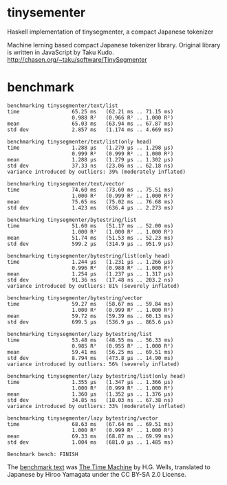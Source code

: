 # tinysementer

Haskell implementation of tinysegmenter, a compact Japanese tokenizer

Machine lerning based compact Japanese tokenizer library.
Original library is written in JavaScript by Taku Kudo.
<http://chasen.org/~taku/software/TinySegmenter>

# benchmark

```
benchmarking tinysegmenter/text/list
time                 65.25 ms   (62.21 ms .. 71.15 ms)
                     0.988 R²   (0.966 R² .. 1.000 R²)
mean                 65.03 ms   (63.94 ms .. 67.87 ms)
std dev              2.857 ms   (1.174 ms .. 4.669 ms)

benchmarking tinysegmenter/text/list(only head)
time                 1.288 μs   (1.279 μs .. 1.298 μs)
                     0.999 R²   (0.999 R² .. 1.000 R²)
mean                 1.288 μs   (1.279 μs .. 1.302 μs)
std dev              37.33 ns   (23.06 ns .. 62.18 ns)
variance introduced by outliers: 39% (moderately inflated)

benchmarking tinysegmenter/text/vector
time                 74.60 ms   (73.60 ms .. 75.51 ms)
                     1.000 R²   (0.999 R² .. 1.000 R²)
mean                 75.65 ms   (75.02 ms .. 76.68 ms)
std dev              1.423 ms   (636.4 μs .. 2.273 ms)

benchmarking tinysegmenter/bytestring/list
time                 51.60 ms   (51.17 ms .. 52.00 ms)
                     1.000 R²   (1.000 R² .. 1.000 R²)
mean                 51.74 ms   (51.53 ms .. 52.23 ms)
std dev              599.2 μs   (314.9 μs .. 951.9 μs)

benchmarking tinysegmenter/bytestring/list(only head)
time                 1.244 μs   (1.231 μs .. 1.266 μs)
                     0.996 R²   (0.988 R² .. 1.000 R²)
mean                 1.254 μs   (1.237 μs .. 1.317 μs)
std dev              91.36 ns   (17.48 ns .. 203.2 ns)
variance introduced by outliers: 81% (severely inflated)

benchmarking tinysegmenter/bytestring/vector
time                 59.27 ms   (58.67 ms .. 59.84 ms)
                     1.000 R²   (0.999 R² .. 1.000 R²)
mean                 59.72 ms   (59.39 ms .. 60.13 ms)
std dev              699.5 μs   (536.9 μs .. 865.6 μs)

benchmarking tinysegmenter/lazy bytestring/list
time                 53.48 ms   (48.55 ms .. 56.33 ms)
                     0.985 R²   (0.955 R² .. 1.000 R²)
mean                 59.41 ms   (56.25 ms .. 69.51 ms)
std dev              8.794 ms   (473.8 μs .. 14.90 ms)
variance introduced by outliers: 56% (severely inflated)

benchmarking tinysegmenter/lazy bytestring/list(only head)
time                 1.355 μs   (1.347 μs .. 1.366 μs)
                     1.000 R²   (0.999 R² .. 1.000 R²)
mean                 1.360 μs   (1.352 μs .. 1.376 μs)
std dev              34.85 ns   (18.03 ns .. 67.38 ns)
variance introduced by outliers: 33% (moderately inflated)

benchmarking tinysegmenter/lazy bytestring/vector
time                 68.63 ms   (67.64 ms .. 69.51 ms)
                     1.000 R²   (0.999 R² .. 1.000 R²)
mean                 69.33 ms   (68.87 ms .. 69.99 ms)
std dev              1.004 ms   (681.0 μs .. 1.485 ms)

Benchmark bench: FINISH
```

The [benchmark text](http://www.genpaku.org/timemachine/timemachineu8j.txt) was
[The Time Machine](https://en.wikipedia.org/wiki/The_Time_Machine) by H.G. Wells,
translated to Japanese by Hiroo Yamagata under the CC BY-SA 2.0 License.

